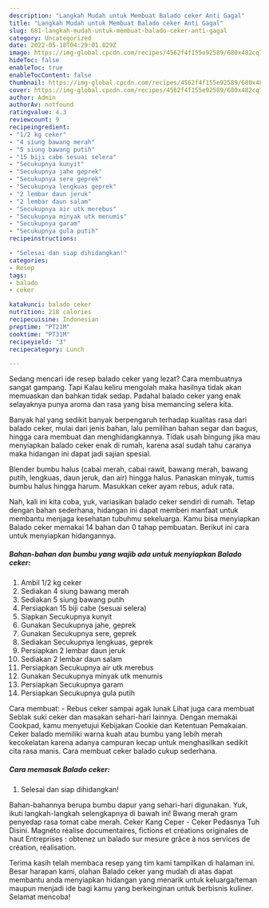 ```yaml
---
description: "Langkah Mudah untuk Membuat Balado ceker Anti Gagal"
title: "Langkah Mudah untuk Membuat Balado ceker Anti Gagal"
slug: 681-langkah-mudah-untuk-membuat-balado-ceker-anti-gagal
category: Uncategorized
date: 2022-05-18T04:29:01.829Z
image: https://img-global.cpcdn.com/recipes/4562f4f155e92589/680x482cq70/balado-ceker-foto-resep-utama.jpg
hideToc: false
enableToc: true
enableTocContent: false
thumbnail: https://img-global.cpcdn.com/recipes/4562f4f155e92589/680x482cq70/balado-ceker-foto-resep-utama.jpg
cover: https://img-global.cpcdn.com/recipes/4562f4f155e92589/680x482cq70/balado-ceker-foto-resep-utama.jpg
author: Admin
authorAv: notfound
ratingvalue: 4.3
reviewcount: 9
recipeingredient:
- "1/2 kg ceker"
- "4 siung bawang merah"
- "5 siung bawang putih"
- "15 biji cabe sesuai selera"
- "Secukupnya kunyit"
- "Secukupnya jahe geprek"
- "Secukupnya sere geprek"
- "Secukupnya lengkuas geprek"
- "2 lembar daun jeruk"
- "2 lembar daun salam"
- "Secukupnya air utk merebus"
- "Secukupnya minyak utk menumis"
- "Secukupnya garam"
- "Secukupnya gula putih"
recipeinstructions:

- "Selesai dan siap dihidangkan!"
categories:
- Resep
tags:
- balado
- ceker

katakunci: balado ceker 
nutrition: 218 calories
recipecuisine: Indonesian
preptime: "PT21M"
cooktime: "PT31M"
recipeyield: "3"
recipecategory: Lunch

---
```



Sedang mencari ide resep balado ceker yang lezat? Cara membuatnya sangat gampang. Tapi Kalau keliru mengolah maka hasilnya tidak akan memuaskan dan bahkan tidak sedap. Padahal balado ceker yang enak selayaknya punya aroma dan rasa yang bisa memancing selera kita.


Banyak hal yang sedikit banyak berpengaruh terhadap kualitas rasa dari balado ceker, mulai dari jenis bahan, lalu pemilihan bahan segar dan bagus, hingga cara membuat dan menghidangkannya. Tidak usah bingung jika mau menyiapkan balado ceker enak di rumah, karena asal sudah tahu caranya maka hidangan ini dapat jadi sajian spesial.

Blender bumbu halus (cabai merah, cabai rawit, bawang merah, bawang putih, lengkuas, daun jeruk, dan air) hingga halus. Panaskan minyak, tumis bumbu halus hingga harum. Masukkan ceker ayam rebus, aduk rata.


Nah, kali ini kita coba, yuk, variasikan balado ceker sendiri di rumah. Tetap dengan bahan sederhana, hidangan ini dapat memberi manfaat untuk membantu menjaga kesehatan tubuhmu sekeluarga. Kamu bisa menyiapkan Balado ceker memakai 14 bahan dan 0 tahap pembuatan. Berikut ini cara untuk menyiapkan hidangannya.

<!--inarticleads1-->

##### Bahan-bahan dan bumbu yang wajib ada untuk menyiapkan Balado ceker:

1. Ambil 1/2 kg ceker
1. Sediakan 4 siung bawang merah
1. Sediakan 5 siung bawang putih
1. Persiapkan 15 biji cabe (sesuai selera)
1. Siapkan Secukupnya kunyit
1. Gunakan Secukupnya jahe, geprek
1. Gunakan Secukupnya sere, geprek
1. Sediakan Secukupnya lengkuas, geprek
1. Persiapkan 2 lembar daun jeruk
1. Sediakan 2 lembar daun salam
1. Persiapkan Secukupnya air utk merebus
1. Gunakan Secukupnya minyak utk menumis
1. Persiapkan Secukupnya garam
1. Persiapkan Secukupnya gula putih


Cara membuat: - Rebus ceker sampai agak lunak Lihat juga cara membuat Seblak suki ceker dan masakan sehari-hari lainnya. Dengan memakai Cookpad, kamu menyetujui Kebijakan Cookie dan Ketentuan Pemakaian. Ceker balado memiliki warna kuah atau bumbu yang lebih merah kecokelatan karena adanya campuran kecap untuk menghasilkan sedikit cita rasa manis. Cara membuat ceker balado cukup sederhana. 

<!--inarticleads2-->

##### Cara memasak Balado ceker:


1. Selesai dan siap dihidangkan!

Bahan-bahannya berupa bumbu dapur yang sehari-hari digunakan. Yuk, ikuti langkah-langkah selengkapnya di bawah ini! Bwang merah gram penyedap rasa tomat cabe merah. Ceker Kang Ceper - Ceker Pedasnya Tuh Disini. Magnéto réalise documentaires, fictions et créations originales de haut Entreprises : obtenez un balado sur mesure grâce à nos services de création, réalisation. 

Terima kasih telah membaca resep yang tim kami tampilkan di halaman ini. Besar harapan kami, olahan Balado ceker yang mudah di atas dapat membantu anda menyiapkan hidangan yang menarik untuk keluarga/teman maupun menjadi ide bagi kamu yang berkeinginan untuk berbisnis kuliner. Selamat mencoba!
